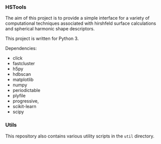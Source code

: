 ### HSTools

The aim of this project is to provide a simple interface
for a variety of computational techniques associated
with hirshfeld surface calculations and spherical harmonic
shape descriptors.

This project is written for Python 3.

Dependencies:

* click
* fastcluster
* h5py
* hdbscan
* matplotlib
* numpy
* periodictable
* plyfile
* progressive,
* scikit-learn
* scipy

### Utils

This repository also contains various utility scripts in the `util` directory.

